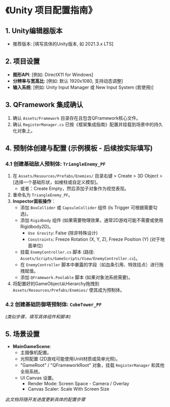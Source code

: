 # 《Unity 项目配置指南》

## 1. Unity编辑器版本
- 推荐版本: [填写具体的Unity版本, 如 2021.3.x LTS]

## 2. 项目设置
- **图形API**: [例如: DirectX11 for Windows]
- **分辨率与宽高比**: [例如: 默认 1920x1080, 支持动态调整]
- **输入系统**: [例如: Unity Input Manager 或 New Input System (若使用)]

## 3. QFramework 集成确认
1. 确认 `Assets/Framework` 目录存在且包含QFramework核心文件。
2. 确认 `RegisterManager.cs` 已按《框架集成指南》配置并挂载到场景中的持久化对象上。

## 4. 预制体创建与配置 (示例模板 - 后续按实际填写)
### 4.1 创建基础敌人预制体: `TriangleEnemy_PF`
1. 在 `Assets/Resources/Prefabs/Enemies/` 目录右键 > Create > 3D Object > [选择一个基础形状，如棱柱或自定义模型]。
   *   或者：Create Empty，然后添加子对象作为视觉表现。
2. 重命名为 `TriangleEnemy_PF`。
3. **Inspector面板操作**：
   - 添加 `BoxCollider` 或 `CapsuleCollider` 组件 (Is Trigger 可根据需要勾选)。
   - 添加 `Rigidbody` 组件 (如果需要物理效果，通常2D游戏可能不需要或使用Rigidbody2D)。
     - `Use Gravity`: False (除非特殊设计)
     - `Constraints`: Freeze Rotation (X, Y, Z), Freeze Position (Y) (对于地面单位)
   - 挂载 `EnemyController.cs` 脚本 (路径: `Assets/Scripts/GameScripts/View/EnemyController.cs`)。
   - 在 `EnemyController` 脚本中暴露的字段（如血条引用、特效挂点）进行拖拽赋值。
   - 添加 `QFramework.Poolable` 脚本 (如果对象池系统需要)。
4. 将配置好的GameObject从Hierarchy拖拽到 `Assets/Resources/Prefabs/Enemies/` 使其成为预制体。

### 4.2 创建基础防御塔预制体: `CubeTower_PF`
*(类似步骤，填写具体组件和脚本)*

## 5. 场景设置
- **MainGameScene**:
    - 主摄像机配置。
    - 光照配置 (2D游戏可能使用Unlit材质或简单光照)。
    - "GameRoot" / "QFrameworkRoot" 对象，挂载 `RegisterManager` 和其他全局系统。
    - UI Canvas 设置。
        - Render Mode: Screen Space - Camera / Overlay
        - Canvas Scaler: Scale With Screen Size

*此文档将随开发进度更新具体的配置步骤*
